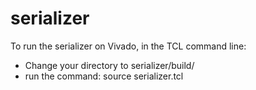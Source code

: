 # serializer
To run the serializer on Vivado, in the TCL command line:

<ul>
	<li>Change your directory to serializer/build/</li>
	<li>run the command: source serializer.tcl</li>
</ul>